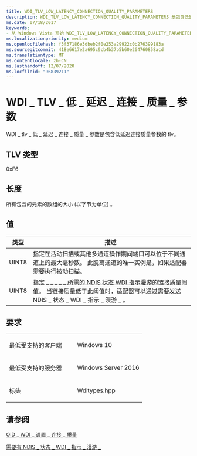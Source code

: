```yaml
---
title: WDI_TLV_LOW_LATENCY_CONNECTION_QUALITY_PARAMETERS
description: WDI_TLV_LOW_LATENCY_CONNECTION_QUALITY_PARAMETERS 是包含低延迟连接质量参数的 TLV。
ms.date: 07/18/2017
keywords:
- 从 Windows Vista 开始 WDI_TLV_LOW_LATENCY_CONNECTION_QUALITY_PARAMETERS 网络驱动程序
ms.localizationpriority: medium
ms.openlocfilehash: f3f37186e3dbeb2f0e253a29922c0b276399183a
ms.sourcegitcommit: 418e6617e2a695c9cb4b37b5b60e264760858acd
ms.translationtype: MT
ms.contentlocale: zh-CN
ms.lasthandoff: 12/07/2020
ms.locfileid: "96839211"
---
```

# <a name="wdi_tlv_low_latency_connection_quality_parameters"></a>WDI \_ TLV \_ 低 \_ 延迟 \_ 连接 \_ 质量 \_ 参数


WDI \_ tlv \_ 低 \_ 延迟 \_ 连接 \_ 质量 \_ 参数是包含低延迟连接质量参数的 tlv。

## <a name="tlv-type"></a>TLV 类型


0xF6

## <a name="length"></a>长度


所有包含的元素的数组的大小 (以字节为单位) 。

## <a name="values"></a>值


| 类型  | 描述                                                                                                                                                                                                                                                                            |
|-------|----------------------------------------------------------------------------------------------------------------------------------------------------------------------------------------------------------------------------------------------------------------------------------------|
| UINT8 | 指定在活动扫描或其他多通道操作期间端口可以位于不同通道上的最大毫秒数。 此脱离通道的唯一实例是，如果适配器需要执行被动扫描。                                 |
| UINT8 | 指定 [ \_ \_ \_ \_ \_ 所需的 NDIS 状态 WDI 指示漫游](./ndis-status-wdi-indication-roaming-needed.md)的链接质量阈值。 当链接质量低于此阈值时，适配器可以通过需要发送 NDIS \_ 状态 \_ WDI \_ 指示 \_ 漫游 \_ 。 |

 

<a name="requirements"></a>要求
------------

<table>
<colgroup>
<col width="50%" />
<col width="50%" />
</colgroup>
<tbody>
<tr class="odd">
<td><p>最低受支持的客户端</p></td>
<td><p>Windows 10</p></td>
</tr>
<tr class="even">
<td><p>最低受支持的服务器</p></td>
<td><p>Windows Server 2016</p></td>
</tr>
<tr class="odd">
<td><p>标头</p></td>
<td>Wditypes.hpp</td>
</tr>
</tbody>
</table>

## <a name="see-also"></a>请参阅


[OID \_ WDI \_ 设置 \_ 连接 \_ 质量](./oid-wdi-set-connection-quality.md)

[需要有 NDIS \_ 状态 \_ WDI \_ 指示 \_ 漫游 \_](./ndis-status-wdi-indication-roaming-needed.md)

 

